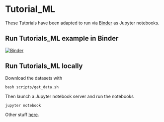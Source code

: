# Tutorial_ML

These Tutorials have been adapted to run via [Binder](https://mybinder.readthedocs.io/en/latest/) as Jupyter notebooks.

## Run Tutorials_ML example in Binder

[![Binder](https://mybinder.org/badge_logo.svg)](https://mybinder.org/v2/gh/matthewfeickert/Tutorial_ML_fork-to-show-dan/master)

## Run Tutorials_ML locally

Download the datasets with

```
bash scripts/get_data.sh
```

Then launch a Jupyter notebook server and run the notebooks

```
jupyter notebook
```

Other stuff [here](https://gitlab.cern.ch/okuchins/Tutorials_ML/tree/master).

